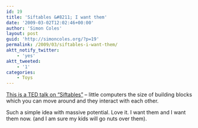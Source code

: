 ```yaml
---
id: 19
title: 'Siftables &#8211; I want them'
date: '2009-03-02T12:02:46+00:00'
author: 'Simon Coles'
layout: post
guid: 'http://simoncoles.org/?p=19'
permalink: /2009/03/siftables-i-want-them/
aktt_notify_twitter:
    - 'yes'
aktt_tweeted:
    - '1'
categories:
    - Toys
---
```


[This is a TED talk on “Siftables”](http://www.ted.com/index.php/talks/david_merrill_demos_siftables_the_smart_blocks.html) – little computers the size of building blocks which you can move around and they interact with each other.

Such a simple idea with massive potential. Love it. I want them and I want them now. (and I am sure my kids will go nuts over them).